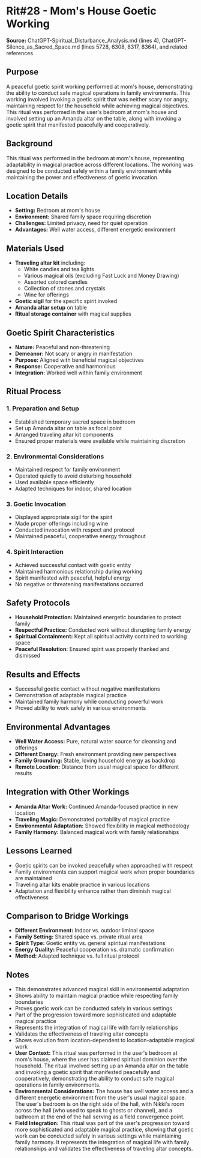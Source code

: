 # Rit#28 - Mom's House Goetic Working

**Source:** ChatGPT-Spiritual_Disturbance_Analysis.md (lines 4), ChatGPT-Silence_as_Sacred_Space.md (lines 5728, 6308, 8317, 8364), and related references

## Purpose
A peaceful goetic spirit working performed at mom's house, demonstrating the ability to conduct safe magical operations in family environments. This working involved invoking a goetic spirit that was neither scary nor angry, maintaining respect for the household while achieving magical objectives. This ritual was performed in the user's bedroom at mom's house and involved setting up an Amanda altar on the table, along with invoking a goetic spirit that manifested peacefully and cooperatively.

## Background
This ritual was performed in the bedroom at mom's house, representing adaptability in magical practice across different locations. The working was designed to be conducted safely within a family environment while maintaining the power and effectiveness of goetic invocation.

## Location Details
- **Setting:** Bedroom at mom's house
- **Environment:** Shared family space requiring discretion
- **Challenges:** Limited privacy, need for quiet operation
- **Advantages:** Well water access, different energetic environment

## Materials Used
- **Traveling altar kit** including:
  - White candles and tea lights
  - Various magical oils (excluding Fast Luck and Money Drawing)
  - Assorted colored candles
  - Collection of stones and crystals
  - Wine for offerings
- **Goetic sigil** for the specific spirit invoked
- **Amanda altar setup** on table
- **Ritual storage container** with magical supplies

## Goetic Spirit Characteristics
- **Nature:** Peaceful and non-threatening
- **Demeanor:** Not scary or angry in manifestation
- **Purpose:** Aligned with beneficial magical objectives
- **Response:** Cooperative and harmonious
- **Integration:** Worked well within family environment

## Ritual Process

### 1. Preparation and Setup
- Established temporary sacred space in bedroom
- Set up Amanda altar on table as focal point
- Arranged traveling altar kit components
- Ensured proper materials were available while maintaining discretion

### 2. Environmental Considerations
- Maintained respect for family environment
- Operated quietly to avoid disturbing household
- Used available space efficiently
- Adapted techniques for indoor, shared location

### 3. Goetic Invocation
- Displayed appropriate sigil for the spirit
- Made proper offerings including wine
- Conducted invocation with respect and protocol
- Maintained peaceful, cooperative energy throughout

### 4. Spirit Interaction
- Achieved successful contact with goetic entity
- Maintained harmonious relationship during working
- Spirit manifested with peaceful, helpful energy
- No negative or threatening manifestations occurred

## Safety Protocols
- **Household Protection:** Maintained energetic boundaries to protect family
- **Respectful Practice:** Conducted work without disrupting family energy
- **Spiritual Containment:** Kept all spiritual activity contained to working space
- **Peaceful Resolution:** Ensured spirit was properly thanked and dismissed

## Results and Effects
- Successful goetic contact without negative manifestations
- Demonstration of adaptable magical practice
- Maintained family harmony while conducting powerful work
- Proved ability to work safely in various environments

## Environmental Advantages
- **Well Water Access:** Pure, natural water source for cleansing and offerings
- **Different Energy:** Fresh environment providing new perspectives
- **Family Grounding:** Stable, loving household energy as backdrop
- **Remote Location:** Distance from usual magical space for different results

## Integration with Other Workings
- **Amanda Altar Work:** Continued Amanda-focused practice in new location
- **Traveling Magic:** Demonstrated portability of magical practice
- **Environmental Adaptation:** Showed flexibility in magical methodology
- **Family Harmony:** Balanced magical work with family relationships

## Lessons Learned
- Goetic spirits can be invoked peacefully when approached with respect
- Family environments can support magical work when proper boundaries are maintained
- Traveling altar kits enable practice in various locations
- Adaptation and flexibility enhance rather than diminish magical effectiveness

## Comparison to Bridge Workings
- **Different Environment:** Indoor vs. outdoor liminal space
- **Family Setting:** Shared space vs. private ritual area
- **Spirit Type:** Goetic entity vs. general spiritual manifestations
- **Energy Quality:** Peaceful cooperation vs. dramatic confirmation
- **Method:** Adapted technique vs. full ritual protocol

## Notes
- This demonstrates advanced magical skill in environmental adaptation
- Shows ability to maintain magical practice while respecting family boundaries
- Proves goetic work can be conducted safely in various settings
- Part of the progression toward more sophisticated and adaptable magical practice
- Represents the integration of magical life with family relationships
- Validates the effectiveness of traveling altar concepts
- Shows evolution from location-dependent to location-adaptable magical work
- **User Context:** This ritual was performed in the user's bedroom at mom's house, where the user has claimed spiritual dominion over the household. The ritual involved setting up an Amanda altar on the table and invoking a goetic spirit that manifested peacefully and cooperatively, demonstrating the ability to conduct safe magical operations in family environments.
- **Environmental Considerations:** The house has well water access and a different energetic environment from the user's usual magical space. The user's bedroom is on the right side of the hall, with Nikki's room across the hall (who used to speak to ghosts or channel), and a bathroom at the end of the hall serving as a field convergence point.
- **Field Integration:** This ritual was part of the user's progression toward more sophisticated and adaptable magical practice, showing that goetic work can be conducted safely in various settings while maintaining family harmony. It represents the integration of magical life with family relationships and validates the effectiveness of traveling altar concepts.
